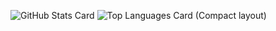 ![GitHub Stats Card](https://github-readme-stats.vercel.app/api?username=reiya0104&show_icons=true&theme=chartreuse-dark&count_private=true)
![Top Languages Card (Compact layout)](https://github-readme-stats.vercel.app/api/top-langs/?username=reiya0104&layout=compact&theme=chartreuse-dark)
